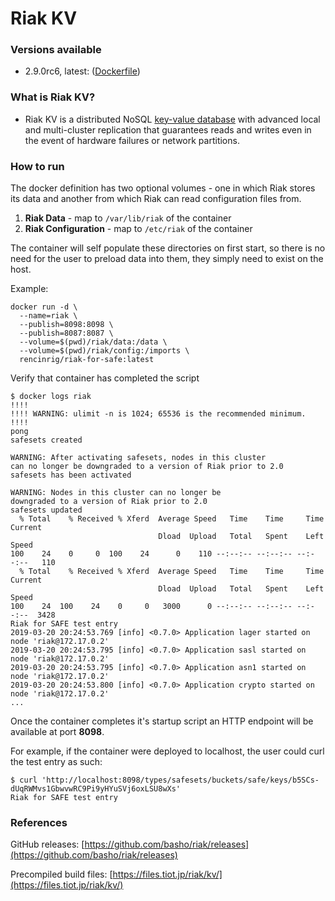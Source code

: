 # Riak KV

### Versions available

- 2.9.0rc6, latest: ([Dockerfile](2.9.0rc6/Dockerfile))


### What is Riak KV?

- Riak KV is a distributed NoSQL [key-value database](https://riak.com/resources/key-value-databases/index.html?p=12513.html) with advanced local and multi-cluster replication that guarantees reads and writes even in the event of hardware failures or network partitions.

### How to run

The docker definition has two optional volumes - one in which Riak stores its data and another from which Riak can read configuration files from.

1. **Riak Data** - map to `/var/lib/riak` of the container
2. **Riak Configuration** - map to `/etc/riak` of the container

The container will self populate these directories on first start, so there is no need for the user to preload data into them, they simply need to exist on the host.

Example: 

```docker
docker run -d \
  --name=riak \
  --publish=8098:8098 \
  --publish=8087:8087 \
  --volume=$(pwd)/riak/data:/data \
  --volume=$(pwd)/riak/config:/imports \
  rencinrig/riak-for-safe:latest
```

Verify that container has completed the script

```console
$ docker logs riak
!!!!
!!!! WARNING: ulimit -n is 1024; 65536 is the recommended minimum.
!!!!
pong
safesets created

WARNING: After activating safesets, nodes in this cluster
can no longer be downgraded to a version of Riak prior to 2.0
safesets has been activated

WARNING: Nodes in this cluster can no longer be
downgraded to a version of Riak prior to 2.0
safesets updated
  % Total    % Received % Xferd  Average Speed   Time    Time     Time  Current
                                 Dload  Upload   Total   Spent    Left  Speed
100    24    0     0  100    24      0    110 --:--:-- --:--:-- --:--:--   110
  % Total    % Received % Xferd  Average Speed   Time    Time     Time  Current
                                 Dload  Upload   Total   Spent    Left  Speed
100    24  100    24    0     0   3000      0 --:--:-- --:--:-- --:--:--  3428
Riak for SAFE test entry
2019-03-20 20:24:53.769 [info] <0.7.0> Application lager started on node 'riak@172.17.0.2'
2019-03-20 20:24:53.795 [info] <0.7.0> Application sasl started on node 'riak@172.17.0.2'
2019-03-20 20:24:53.795 [info] <0.7.0> Application asn1 started on node 'riak@172.17.0.2'
2019-03-20 20:24:53.800 [info] <0.7.0> Application crypto started on node 'riak@172.17.0.2'
...
```

Once the container completes it's startup script an HTTP endpoint will be available at port **8098**.

For example, if the container were deployed to localhost, the user could curl the test entry as such:

```console
$ curl 'http://localhost:8098/types/safesets/buckets/safe/keys/b5SCs-dUqRWMvs1GbwvwRC9Pi9yHYuSVj6oxLSU8wXs'
Riak for SAFE test entry
```

### References

GitHub releases: [https://github.com/basho/riak/releases](https://github.com/basho/riak/releases)

Precompiled build files: [https://files.tiot.jp/riak/kv/](https://files.tiot.jp/riak/kv/)

